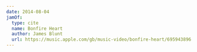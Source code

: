 ```yaml
---
date: 2014-08-04
jamOf:
  type: cite
  name: Bonfire Heart
  author: James Blunt
  url: https://music.apple.com/gb/music-video/bonfire-heart/695943896
---
```

